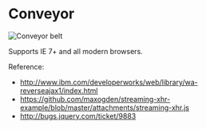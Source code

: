 # Conveyor

![Conveyor belt](http://afeld.github.com/conveyor/belt-conveyor.png)

Supports IE 7+ and all modern browsers.

Reference:

* http://www.ibm.com/developerworks/web/library/wa-reverseajax1/index.html
* https://github.com/maxogden/streaming-xhr-example/blob/master/attachments/streaming-xhr.js
* http://bugs.jquery.com/ticket/9883

